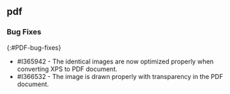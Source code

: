 ## pdf

### Bug Fixes
{:#PDF-bug-fixes}

* \#I365942 - The identical images are now optimized properly when converting XPS to PDF document. 
* \#I366532 - The image is drawn properly with transparency in the PDF document.
 